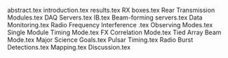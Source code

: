 abstract.tex
introduction.tex
results.tex
RX boxes.tex
Rear Transmission Modules.tex
DAQ Servers.tex
IB.tex
Beam-forming servers.tex
Data Monitoring.tex
Radio Frequency Interference .tex
Observing Modes.tex
Single Module Timing Mode.tex
FX Correlation Mode.tex
Tied Array Beam Mode.tex
Major Science Goals.tex
Pulsar Timing.tex
Radio Burst Detections.tex
Mapping.tex
Discussion.tex
